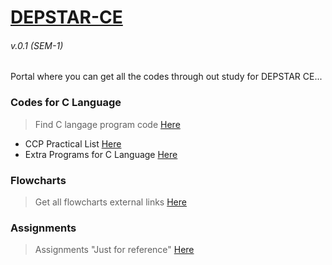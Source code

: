 # [**DEPSTAR-CE**](https://github.com/prince-jagani/DEPSTAR-CE/wiki)
###### v.0.1 (SEM-1)
Portal where you can get all the codes through out study for DEPSTAR CE...



### Codes for C Language
>Find C langage program code [Here](https://github.com/prince-jagani/DEPSTAR-CE/tree/main/CCP/C%20Language)
- CCP Practical List [Here](https://github.com/prince-jagani/DEPSTAR-CE/tree/main/CCP/C%20Language/CCP%20Practical%20List)
- Extra Programs for C Language [Here](https://github.com/prince-jagani/DEPSTAR-CE/tree/main/CCP/C%20Language/Extra)

### Flowcharts
>Get all flowcharts external links [Here](https://github.com/prince-jagani/DEPSTAR-CE/tree/main/CCP/Flowchart%20Links.md)

### Assignments
>Assignments "Just for reference" [Here](https://github.com/prince-jagani/DEPSTAR-CE/tree/main/Assignment.md)
